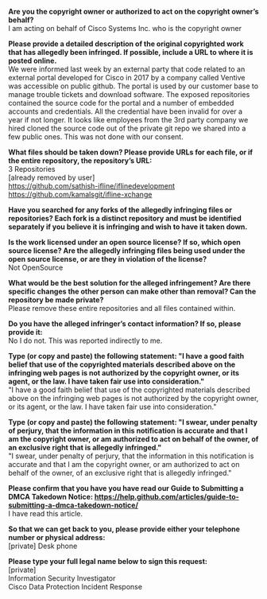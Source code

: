 **Are you the copyright owner or authorized to act on the copyright owner’s behalf?**   
I am acting on behalf of Cisco Systems Inc. who is the copyright owner

**Please provide a detailed description of the original copyrighted work that has allegedly been infringed. If possible, include a URL to where it is posted online.**   
We were informed last week by an external party that code related to an external portal developed for Cisco in 2017 by a company called Ventive was accessible on public github. The portal is used by our customer base to manage trouble tickets and download software. The exposed repositories contained the source code for the portal and a number of embedded accounts and credentials. All the credential have been invalid for over a year if not longer. It looks like employees from the 3rd party company we hired cloned the source code out of the private git repo we shared into a few public ones. This was not done with our consent.

**What files should be taken down? Please provide URLs for each file, or if the entire repository, the repository’s URL:**   
3 Repositories   
[already removed by user]  
https://github.com/sathish-ifline/iflinedevelopment   
https://github.com/kamalsgit/ifline-xchange  

**Have you searched for any forks of the allegedly infringing files or repositories? Each fork is a distinct repository and must be identified separately if you believe it is infringing and wish to have it taken down.**

**Is the work licensed under an open source license? If so, which open source license? Are the allegedly infringing files being used under the open source license, or are they in violation of the license?**   
Not OpenSource

**What would be the best solution for the alleged infringement? Are there specific changes the other person can make other than removal? Can the repository be made private?**   
Please remove these entire repositories and all files contained within.

**Do you have the alleged infringer’s contact information? If so, please provide it:**   
No I do not. This was reported indirectly to me.

**Type (or copy and paste) the following statement: "I have a good faith belief that use of the copyrighted materials described above on the infringing web pages is not authorized by the copyright owner, or its agent, or the law. I have taken fair use into consideration."**   
"I have a good faith belief that use of the copyrighted materials described above on the infringing web pages is not authorized by the copyright owner, or its agent, or the law. I have taken fair use into consideration."

**Type (or copy and paste) the following statement: "I swear, under penalty of perjury, that the information in this notification is accurate and that I am the copyright owner, or am authorized to act on behalf of the owner, of an exclusive right that is allegedly infringed."**   
"I swear, under penalty of perjury, that the information in this notification is accurate and that I am the copyright owner, or am authorized to act on behalf of the owner, of an exclusive right that is allegedly infringed."

**Please confirm that you have you have read our Guide to Submitting a DMCA Takedown Notice: https://help.github.com/articles/guide-to-submitting-a-dmca-takedown-notice/**   
I have read this article.

**So that we can get back to you, please provide either your telephone number or physical address:**   
[private] Desk phone

**Please type your full legal name below to sign this request:**    
[private]   
Information Security Investigator    
Cisco Data Protection Incident Response
